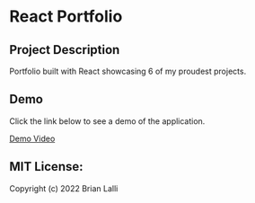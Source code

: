 # React Portfolio

## Project Description
Portfolio built with React showcasing 6 of my proudest projects.

## Demo
Click the link below to see a demo of the application.

[Demo Video](https://drive.google.com/file/d/1QGLquLMRthyNammkIGD-tuhPTTs53ylK/view)

## MIT License:

Copyright (c) 2022 Brian Lalli
